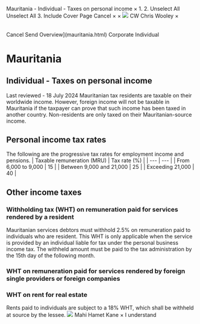 Mauritania - Individual - Taxes on personal income
×
1.
2.
Unselect All
Unselect All
3.
Include Cover Page
Cancel
×
×
![](-/media/world-wide-tax-summaries/attachments/global---chris-wooley.ashx%3Frev=ac5e5f3223b34096b1afc2a6009c7320&revision=ac5e5f32-23b3-4096-b1af-c2a6009c7320&hash=859B7ADC84DC2CBEC9760E9E6EE7DE6D0A8BFCDF)
CW
Chris Wooley
×
######
Cancel
Send
Overview](mauritania.html)
Corporate
Individual
# Mauritania
## Individual - Taxes on personal income
Last reviewed - 18 July 2024
Mauritanian tax residents are taxable on their worldwide income. However, foreign income will not be taxable in Mauritania if the taxpayer can prove that such income has been taxed in another country.
Non-residents are only taxed on their Mauritanian-source income.
## Personal income tax rates
The following are the progressive tax rates for employment income and pensions.
| Taxable remuneration (MRU) | Tax rate (%) |
| --- | --- |
| From 6,000 to 9,000 | 15 |
| Between 9,000 and 21,000 | 25 |
| Exceeding 21,000 | 40 |
## Other income taxes
### Withholding tax (WHT) on remuneration paid for services rendered by a resident
Mauritanian services debtors must withhold 2.5% on remuneration paid to individuals who are resident. This WHT is only applicable when the service is provided by an individual liable for tax under the personal business income tax.
The withheld amount must be paid to the tax administration by the 15th day of the following month.
### WHT on remuneration paid for services rendered by foreign single providers or foreign companies
### WHT on rent for real estate
Rents paid to individuals are subject to a 18% WHT, which shall be withheld at source by the lessee.
![](-/media/world-wide-tax-summaries/attachments/senegal---mahi_kane.ashx%3Frev=a0db965bc6e3441ba33b0e12d600293c&revision=a0db965b-c6e3-441b-a33b-0e12d600293c&hash=AA3492CE209DF00F93CB7FDE597882B182931B13)
Mahi Hamet Kane
×
I understand